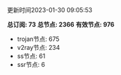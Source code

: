 更新时间2023-01-30 09:05:53

**总订阅: 73**
**总节点: 2366**
**有效节点: 976**
- trojan节点: 675
- v2ray节点: 234
- ss节点: 61
- ssr节点: 6

